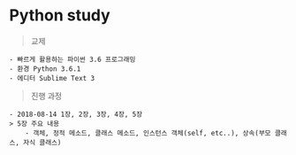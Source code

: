 Python study
============
>교제

	- 빠르게 활용하는 파이썬 3.6 프로그래밍  
	- 환경 Python 3.6.1  
	- 에디터 Sublime Text 3  

>진행 과정  

	- 2018-08-14 1장, 2장, 3장, 4장, 5장
	> 5장 주요 내용
		- 객체, 정적 메소드, 클래스 메소드, 인스턴스 객체(self, etc..), 상속(부모 클래스, 자식 클래스)